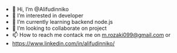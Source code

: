 - 👋 Hi, I’m @Alifudinniko
- 👀 I’m interested in developer
- 🌱 I’m currently learning backend node.js
- 💞️ I’m looking to collaborate on project
- 📫 How to reach me contack me on m.rozaki099@gmail.com or
- https://www.linkedin.com/in/alifudinniko/

<!---
Alifudinniko/Alifudinniko is a ✨ special ✨ repository because its `README.md` (this file) appears on your GitHub profile.
You can click the Preview link to take a look at your changes.
--->
